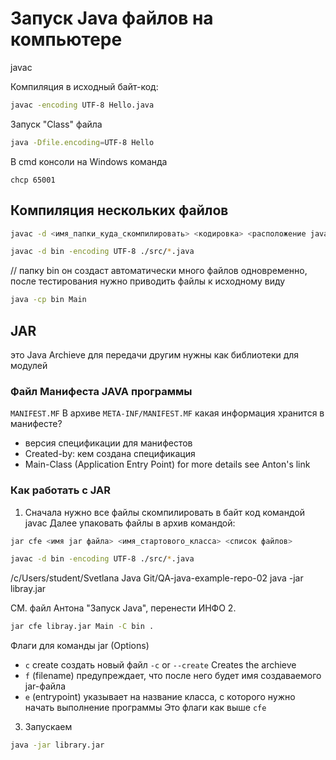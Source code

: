 # Запуск Java файлов на компьютере

javac 

Компиляция в исходный байт-код:
```bash
javac -encoding UTF-8 Hello.java

```

Запуск "Class" файла
```bash 
java -Dfile.encoding=UTF-8 Hello
```

В cmd консоли на Windows команда
```shell
chcp 65001
```

## Компиляция нескольких файлов

```bash
javac -d <имя_папки_куда_скомпилировать> <кодировка> <расположение java файлов с указанием маски для компиляции>
```

```bash
javac -d bin -encoding UTF-8 ./src/*.java
```
// папку bin он создаст автоматически
много файлов одновременно, после тестирования нужно приводить файлы к исходному виду


```bash
java -cp bin Main
```

##  JAR 
это Java Archieve для 
передачи другим
нужны как библиотеки для модулей
### Файл Манифеста JAVA программы
`MANIFEST.MF`
В архиве `META-INF/MANIFEST.MF`
какая информация хранится в манифесте?
- версия спецификации для манифестов
- Created-by: кем создана спецификация
- Main-Class (Application Entry Point) for more details see Anton's link 
### Как работать с JAR
1. Сначала нужно все файлы скомпилировать в байт код командой javac
Далее упаковать файлы в архив командой:
```bash
jar cfe <имя jar файла> <имя_стартового_класса> <список файлов>
```

```bash
javac -d bin -encoding UTF-8 ./src/*.java
```
/c/Users/student/Svetlana Java Git/QA-java-example-repo-02
java -jar libray.jar

СМ. файл Антона "Запуск Java", перенести ИНФО 
2. 
```bash
jar cfe libray.jar Main -C bin .
```

Флаги для команды jar (Options)
- `c` create создать новый файл  `-c` or `--create` Creates the archieve
- `f` (filename) предупреждает, что после него будет имя создаваемого jar-файла
- `e` (entrypoint) указывает на название класса, с которого нужно начать выполнение программы
Это флаги как выше `cfe` 


3. Запускаем
```bash
java -jar library.jar
```

